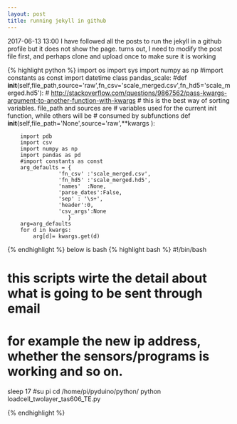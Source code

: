 ```yaml
---
layout: post
title: running jekyll in github
---
```

2017-06-13 13:00 I have followed all the posts to run the jekyll in a github profile but it does not show the page. turns out, I need to modify the post file first, and perhaps clone and upload once to make sure it is working

{% highlight python %}
import os
import sys
import numpy as np
#import constants as const
import datetime
class pandas_scale:
    #def __init__(self,file_path,source='raw',fn_csv='scale_merged.csv',fn_hd5='scale_merged.hd5'):
    # http://stackoverflow.com/questions/9867562/pass-kwargs-argument-to-another-function-with-kwargs
    # this is the best way of sorting variables. file_path and sources are
    # variables used for the current init function, while others will be 
    # consumed by subfunctions
    def __init__(self,file_path='None',source='raw',**kwargs ):

        import pdb
        import csv
        import numpy as np
        import pandas as pd
        #import constants as const
        arg_defaults = {
                    'fn_csv' :'scale_merged.csv',
                    'fn_hd5' :'scale_merged.hd5',
                    'names'  :None,
                    'parse_dates':False,
                    'sep' : '\s+',
                    'header':0,
                    'csv_args':None
                       }
        arg=arg_defaults
        for d in kwargs:
            arg[d]= kwargs.get(d)


{% endhighlight %}
below is bash
{% highlight bash %}
#!/bin/bash
# this scripts wirte the detail about what is going to be sent through email
# for example the new ip address, whether the sensors/programs is working and so on.

sleep 17
#su pi
cd /home/pi/pyduino/python/
python loadcell_twolayer_tas606_TE.py

{% endhighlight %}


